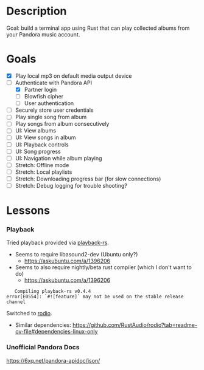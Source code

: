 # Description
Goal: build a terminal app using Rust that can play collected albums from your Pandora music account.

# Goals
 - [x] Play local mp3 on default media output device
 - [ ] Authenticate with Pandora API
   - [x] Partner login
   - [ ] Blowfish cipher
   - [ ] User authentication
 - [ ] Securely store user credentials
 - [ ] Play single song from album
 - [ ] Play songs from album consecutively
 - [ ] UI: View albums
 - [ ] UI: View songs in album
 - [ ] UI: Playback controls 
 - [ ] UI: Song progress
 - [ ] UI: Navigation while album playing
 - [ ] Stretch: Offline mode
 - [ ] Stretch: Local playlists
 - [ ] Stretch: Downloading progress bar (for slow connections)
 - [ ] Stretch: Debug logging for trouble shooting?

# Lessons
### Playback
Tried playback provided via [playback-rs](https://crates.io/crates/playback-rs/0.4.4).
 - Seems to require libasound2-dev (Ubuntu only?)
   - https://askubuntu.com/a/1396206
 - Seems to also require nightly/beta rust compiler (which I don't want to do)
   - https://askubuntu.com/a/1396206
```
   Compiling playback-rs v0.4.4
error[E0554]: `#![feature]` may not be used on the stable release channel
```

Switched to [rodio](https://crates.io/crates/rodio).
 - Similar dependencies: https://github.com/RustAudio/rodio?tab=readme-ov-file#dependencies-linux-only

### Unofficial Pandora Docs
https://6xq.net/pandora-apidoc/json/
